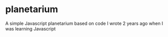 # planetarium
A simple Javascript planetarium based on code I wrote 2 years ago when I was learning Javascript
